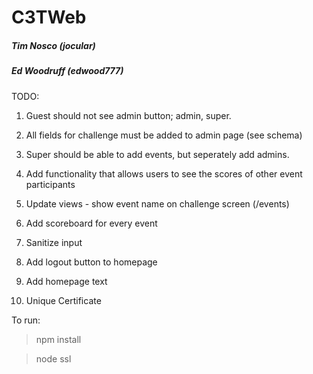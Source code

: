 # C3TWeb
##### Tim Nosco (jocular)
##### Ed Woodruff (edwood777)

TODO:



1. Guest should not see admin button; admin, super.

1. All fields for challenge must be added to admin page (see schema)

1. Super should be able to add events, but seperately add admins.

2. Add functionality that allows users to see the scores of other event participants

2. Update views - show event name on challenge screen (/events)

2. Add scoreboard for every event

3. Sanitize input

4. Add logout button to homepage

4. Add homepage text

5. Unique Certificate

To run:
> npm install

> node ssl

